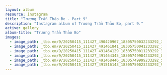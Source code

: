 ```yaml
---
layout: album
resource: instagram
title: "Trương Trần Thảo Bo - Part 9"
description: "Instagram album of Trương Trần Thảo Bo, part 9."
active: gallery
album-title: "Trương Trần Thảo Bo"
images:
  - image_path: _tbo.em/9/20250415_111427_490420967_18305750032233292_3201291595534525189_n.jpg
  - image_path: _tbo.em/9/20250415_111427_491461841_18305750041233292_1189498636643440535_n.jpg
  - image_path: _tbo.em/9/20250415_111427_491464129_18305750011233292_3356072913680226722_n.jpg
  - image_path: _tbo.em/9/20250415_111427_491464345_18305749984233292_8036088669674093121_n.jpg
  - image_path: _tbo.em/9/20250415_111427_491468446_18305749999233292_5892604296645060103_n.jpg
  - image_path: _tbo.em/9/20250415_111427_491516143_18305750023233292_938537671595996879_n.jpg
---
```

